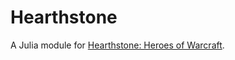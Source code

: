 # Hearthstone

A Julia module for [Hearthstone: Heroes of Warcraft](http://us.battle.net/hearthstone/en/).
